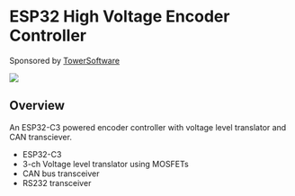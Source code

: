 # ESP32 High Voltage Encoder Controller

Sponsored by [TowerSoftware](http://www.towersoftwareltd.com/)

<img src="https://github.com/hotteshen/esp32c3-high-voltage-encoder/blob/master/doc/preview-3d.png?raw=true">

## Overview

An ESP32-C3 powered encoder controller with voltage level translator and CAN transciever.

* ESP32-C3
* 3-ch Voltage level translator using MOSFETs
* CAN bus transceiver
* RS232 transceiver
